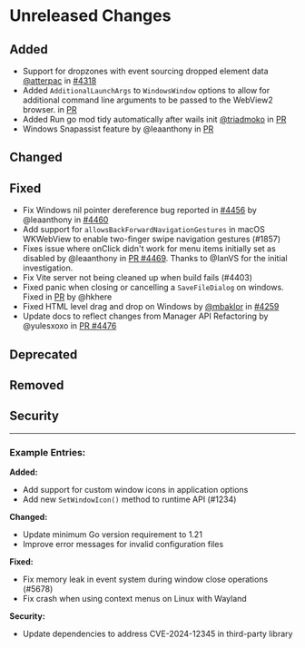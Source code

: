 # Unreleased Changes

<!-- 
This file is used to collect changelog entries for the next v3-alpha release.
Add your changes under the appropriate sections below.

Guidelines:
- Follow the "Keep a Changelog" format (https://keepachangelog.com/)
- Write clear, concise descriptions of changes
- Include the impact on users when relevant
- Use present tense ("Add feature" not "Added feature")
- Reference issue/PR numbers when applicable

This file is automatically processed by the nightly release workflow.
After processing, the content will be moved to the main changelog and this file will be reset.
-->

## Added
<!-- New features, capabilities, or enhancements -->
- Support for dropzones with event sourcing dropped element data [@atterpac](https://github.com/atterpac) in [#4318](https://github.com/wailsapp/wails/pull/4318)
- Added `AdditionalLaunchArgs` to `WindowsWindow` options to allow for additional command line arguments to be passed to the WebView2 browser. in [PR](https://github.com/wailsapp/wails/pull/4467)
- Added Run go mod tidy automatically after wails init [@triadmoko](https://github.com/triadmoko) in [PR](https://github.com/wailsapp/wails/pull/4286)
- Windows Snapassist feature by @leaanthony in [PR](https://github.dev/wailsapp/wails/pull/4463)

## Changed
<!-- Changes in existing functionality -->

## Fixed
<!-- Bug fixes -->
- Fix Windows nil pointer dereference bug reported in [#4456](https://github.com/wailsapp/wails/issues/4456) by @leaanthony in [#4460](https://github.com/wailsapp/wails/pull/4460)
- Add support for `allowsBackForwardNavigationGestures` in macOS WKWebView to enable two-finger swipe navigation gestures (#1857)
- Fixes issue where onClick didn't work for menu items initially set as disabled by @leaanthony in [PR #4469](https://github.com/wailsapp/wails/pull/4469). Thanks to @IanVS for the initial investigation.
- Fix Vite server not being cleaned up when build fails (#4403)
- Fixed panic when closing or cancelling a `SaveFileDialog` on windows. Fixed in [PR](https://github.com/wailsapp/wails/pull/4284) by @hkhere
- Fixed HTML level drag and drop on Windows by [@mbaklor](https://github.com/mbaklor) in [#4259](https://github.com/wailsapp/wails/pull/4259)
- Update docs to reflect changes from Manager API Refactoring by @yulesxoxo in [PR #4476](https://github.com/wailsapp/wails/pull/4476)

## Deprecated
<!-- Soon-to-be removed features -->

## Removed
<!-- Features removed in this release -->

## Security
<!-- Security-related changes -->

---

### Example Entries:

**Added:**
- Add support for custom window icons in application options
- Add new `SetWindowIcon()` method to runtime API (#1234)

**Changed:**
- Update minimum Go version requirement to 1.21
- Improve error messages for invalid configuration files

**Fixed:**
- Fix memory leak in event system during window close operations (#5678)
- Fix crash when using context menus on Linux with Wayland

**Security:**
- Update dependencies to address CVE-2024-12345 in third-party library
